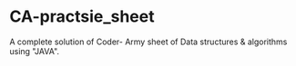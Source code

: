 # CA-practsie_sheet
A complete solution of Coder- Army sheet of Data structures &amp; algorithms using "JAVA".
